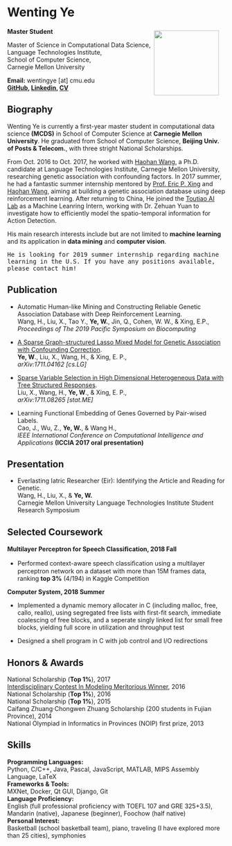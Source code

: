 <html xmlns="http://www.w3.org/1999/xhtml" xml:lang="en">
<head>
<meta name="generator" content="jemdoc, see http://jemdoc.jaboc.net/" />
<meta http-equiv="Content-Type" content="text/html;charset=utf-8" />
<link rel="stylesheet" href="jemdoc.css" type="text/css" />
<link rel="stylesheet" href="jemdoc.css" type="text/css" />
<title>Wenting Ye's Homepage</title>
</head>
<body>
<div id="layout-content">
<p><br /></p>
<h1><b>Wenting Ye</b></h1>
<p><img src="selfie.jpg" width=150 align="right" style=" padding-right: 15px; padding-top: 6px;"/> 
<b>Master Student</b> <br /></p>
<p>Master of Science in Computational Data Science,<br />
Language Technologies Institute,<br />
School of Computer Science,<br />
Carnegie Mellon University<br /></p>
<p><b>Email:</b> wentingye [at] cmu.edu <br />
<b><a href="https://github.com/YeWenting">GitHub</a>, <a href="https://www.linkedin.com/in/wenting-ye/">Linkedin</a>, <a href="doc/CV.pdf">CV</a> </b></p>
<h2>Biography</h2>
<p>Wenting Ye is currently a first-year master student in computational data science <b>(MCDS)</b> in School of Computer Science at <b>Carnegie Mellon University</b>. He graduated from School of Computer Science, <b>Beijing Univ. of Posts &amp; Telecom.</b>, with three stright National Scholarships.</p>
<p>From Oct. 2016 to Oct. 2017, he worked with <a href="https://www.cs.cmu.edu/~haohanw/">Haohan Wang</a>, a Ph.D. candidate at Language Technologies Institute, Carnegie Mellon University, researching genetic association with confounding factors. In 2017 summer, he had a fantastic summer internship mentored by <a href="https://www.cs.cmu.edu/~epxing/">Prof. Eric P. Xing</a> and <a href="https://www.cs.cmu.edu/~haohanw/">Haohan Wang</a>, aiming at building a genetic association database using deep reinforcement learning. After returning to China, He joined the <a href="https://en.wikipedia.org/wiki/Toutiao">Toutiao AI Lab</a> as a Machine Leanring Intern, working with Dr. Zehuan Yuan to investigate how to efficiently model the spatio-temporal information for Action Detection.</p>
<p>His main research interests include but are not limited to <b>machine learning</b> and its application in <b>data mining</b> and <b>computer vision</b>.</p>
<p><tt>He is looking for 2019 summer internship regarding machine learning in the U.S. If you have any positions available, please contact him!</tt></p>
<h2>Publication</h2>
<ul>
<li><p>Automatic Human-like Mining and Constructing Reliable Genetic Association Database with Deep Reinforcement Learning.<br /> Wang, H., Liu, X., Tao Y., <b>Ye, W.</b>, Jin, Q., Cohen, W. W., &amp; Xing, E.P.,<br /> <i>Proceedings of The 2019 Pacific Symposium on Biocomputing</i> </p>
</li>
</ul>
<ul>
<li><p><a href="https://arxiv.org/abs/1711.04162">A Sparse Graph-structured Lasso Mixed Model for Genetic Association with Confounding Correction</a>.<br /><b>Ye, W</b>., Liu, X., Wang, H., &amp; Xing, E. P.,<br /> <i>arXiv:1711.04162 [cs.LG]</i></p>
</li>
</ul>
<ul>
<li><p><a href="https://arxiv.org/abs/1711.08265">Sparse Variable Selection in High Dimensional Heterogeneous Data with Tree Structured Responses</a>.<br />Liu, X., Wang, H., <b>Ye, W</b>., &amp; Xing, E. P.,<br /> <i>arXiv:1711.08265 [stat.ME]</i></p>
</li>
</ul>
<ul>
<li><p>Learning Functional Embedding of Genes Governed by Pair-wised Labels.<br />Cao, J., Wu, Z., <b>Ye, W.</b>, &amp; Wang H.,<br /> <i>IEEE International Conference on Computational Intelligence and Applications</i> <b>(ICCIA 2017 oral presentation)</b></p>
</li>
</ul>
<h2>Presentation</h2>
<ul>
<li><p>Everlasting Iatric Researcher (Eir): Identifying the Article and Reading for Genetic.<br />Wang, H., Liu, X., &amp; <b>Ye, W.</b><br /> Carnegie Mellon University Language Technologies Institute Student Research Symposium</p>
</li>
</ul>
<h2>Selected Coursework</h2>
<p><b>Multilayer Perceptron for Speech Classiﬁcation, 2018 Fall</b></p>
<ul>
<li><p>Performed context-aware speech classiﬁcation using a multilayer perceptron network on a dataset with more than 15M frames data, ranking <b>top 3%</b> (4/194) in Kaggle Competition</p>
</li>
</ul>
<p><b>Computer System, 2018 Summer</b></p>
<ul>
<li><p>Implemented a dynamic memory allocater in C (including malloc, free, callo, reallo), using segregated free lists with first-fit search, immediate coalescing of free blocks, and a seperate singly linked list for small free blocks, yielding full score in utilization and throughput test</p>
</li>
<li><p>Designed a shell program in C with job control and I/O redirections</p>
</li>
</ul>
<h2>Honors &amp; Awards</h2>
<p>National Scholarship (<b>Top 1%</b>), 2017<br />
<a href="http://www.comap-math.com/mcm/2016Certs/45098.pdf">Interdisciplinary Contest In Modeling Meritorious Winner</a>, 2016<br />
National Scholarship (<b>Top 1%</b>), 2016<br />
National Scholarship (<b>Top 1%</b>), 2015<br />
Caifang Zhuang·Chongwen Zhuang Scholarship (200 students in Fujian Province), 2014<br />
National Olympiad in Informatics in Provinces (NOIP) first prize, 2013<br /></p>
<h2>Skills</h2>
<p><b>Programming Languages:</b><br />
Python,  C/C++, Java, Pascal, JavaScript, MATLAB, MIPS Assembly Language, LaTeX<br />
<b>Frameworks &amp; Tools:</b><br />
MXNet, Docker, Qt GUI, Django, Git<br />
<b>Language Proficiency:</b><br />
English (full professional proficiency with TOEFL 107 and GRE 325+3.5), Mandarin (native), Japanese (beginner), Foochow (half native)<br />
<b>Personal Interest:</b><br />
Basketball (school basketball team), piano, traveling (I have explored more than 25 cities), symphonies<br /></p>
</div>
</body>
</html>


